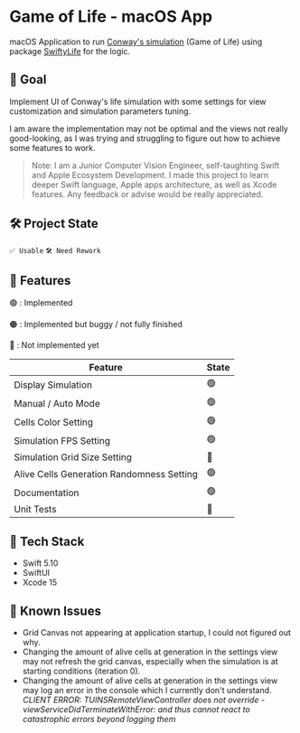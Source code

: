 # Game of Life - macOS App

macOS Application to run [Conway's simulation](https://en.wikipedia.org/wiki/Conway%27s_Game_of_Life) (Game of Life) using package [SwiftyLife](https://github.com/CaptainHarlockSSX/Swifty-Life) for the logic.

## 🎯 Goal

Implement UI of Conway's life simulation with some settings for view customization and simulation parameters tuning.  

I am aware the implementation may not be optimal and the views not really good-looking, as I was trying and 
struggling to figure out how to achieve some features to work.

> Note: I am a Junior Computer Vision Engineer, self-taughting Swift and Apple Ecosystem Development. 
I made this project to learn deeper Swift language, Apple apps architecture, as well as Xcode features.
Any feedback or advise would be really appreciated.

## 🛠️ Project State

`✅ Usable` `🛠️ Need Rework`

## 🧩 Features

🟢 : Implemented

🟠 : Implemented but buggy / not fully finished

🔴 : Not implemented yet

| Feature | State |
| --- | --- |
| Display Simulation | 🟢  |
| Manual / Auto Mode | 🟢  |
| Cells Color Setting | 🟢  |
| Simulation FPS Setting | 🟢  |
| Simulation Grid Size Setting | 🔴  |
| Alive Cells Generation Randomness Setting | 🟢  |
| Documentation | 🟢  |
| Unit Tests | 🔴  |

## 🧰 Tech Stack

- Swift 5.10
- SwiftUI
- Xcode 15

## 🐛 Known Issues

- Grid Canvas not appearing at application startup, I could not figured out why.
- Changing the amount of alive cells at generation in the settings view may not refresh the grid canvas, especially when the simulation
is at starting conditions (iteration 0).
- Changing the amount of alive cells at generation in the settings view may log an error in the console which I currently don't understand. *CLIENT ERROR: TUINSRemoteViewController does not override -viewServiceDidTerminateWithError: and thus cannot react to catastrophic errors beyond logging them*
